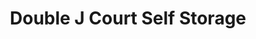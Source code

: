 ---
title: "Double J Court Self Storage"
url: /wickenburg/double-j-court-self-storage/
shop: Mieten
---